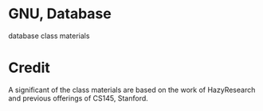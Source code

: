 # GNU, Database 
database class materials

# Credit

A significant of the class materials are based on the work of HazyResearch and previous offerings of CS145, Stanford.
